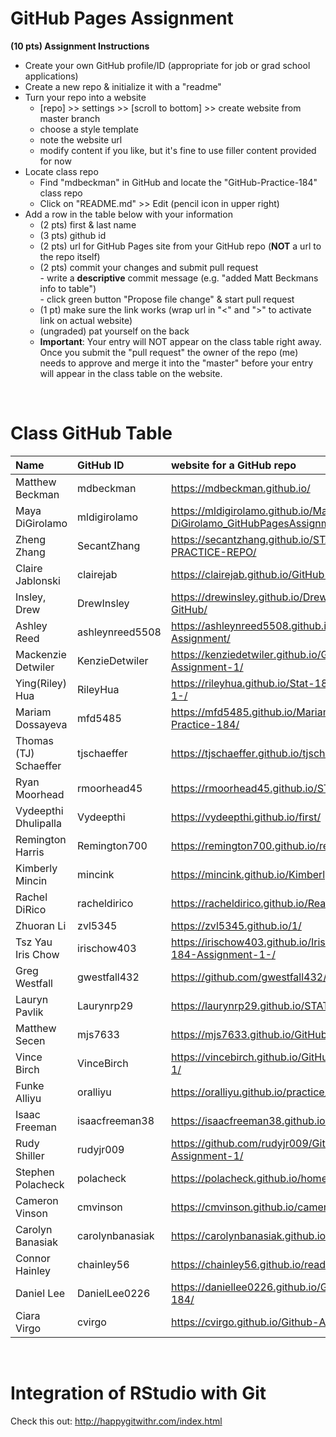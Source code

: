 
# GitHub Pages Assignment

**(10 pts) Assignment Instructions**

- Create your own GitHub profile/ID (appropriate for job or grad school applications)  
- Create a new repo & initialize it with a "readme"   
- Turn your repo into a website  
    - [repo] >> settings >> [scroll to bottom] >> create website from master branch  
    - choose a style template 
    - note the website url  
    - modify content if you like, but it's fine to use filler content provided for now  
- Locate class repo
    - Find "mdbeckman" in GitHub and locate the "GitHub-Practice-184" class repo
    - Click on "README.md" >> Edit (pencil icon in upper right)
- Add a row in the table below with your information   
    - (2 pts) first & last name  
    - (3 pts) github id  
    - (2 pts) url for GitHub Pages site from your GitHub repo (**NOT** a url to the repo itself)
    - (2 pts) commit your changes and submit pull request   
            - write a **descriptive** commit message (e.g. "added Matt Beckmans info to table")  
            - click green button "Propose file change" & start pull request  
    - (1 pt) make sure the link works (wrap url in "<" and ">" to activate link on actual website)  
    - (ungraded) pat yourself on the back
    - **Important**: Your entry will NOT appear on the class table right away.  Once you submit the "pull request" the owner of the repo (me) needs to approve and merge it into the "master" before your entry will appear in the class table on the website. 

<br>

# Class GitHub Table 

|Name                     |GitHub ID             |website for a GitHub repo                                |  
|:------------------------|:---------------------|:--------------------------------------------------------|  
| Matthew Beckman | mdbeckman | <https://mdbeckman.github.io/> |  
| Maya DiGirolamo | mldigirolamo | <https://mldigirolamo.github.io/Maya-DiGirolamo_GitHubPagesAssignment/> |  
| Zheng Zhang | SecantZhang | <https://secantzhang.github.io/STAT184-PRACTICE-REPO/> |  
| Claire Jablonski | clairejab | <https://clairejab.github.io/GitHub-Assignment-1/> |  
| Insley, Drew | DrewInsley| <https://drewinsley.github.io/Drew-Insley-184-GitHub/> |  
| Ashley Reed | ashleynreed5508 | <https://ashleynreed5508.github.io/Stat-184-Assignment/> |  
| Mackenzie Detwiler      | KenzieDetwiler       | <https://kenziedetwiler.github.io/GitHub-Assignment-1/>   |    
| Ying(Riley) Hua |RileyHua |  https://rileyhua.github.io/Stat-184-assignment-1-/|  
| Mariam Dossayeva | mfd5485 | <https://mfd5485.github.io/MariamGitHub-Practice-184/> |  
| Thomas (TJ) Schaeffer | tjschaeffer | <https://tjschaeffer.github.io/tjschaefferwebsite/> |  
|Ryan Moorhead | rmoorhead45 | <https://rmoorhead45.github.io/STAT184/> |  
| Vydeepthi Dhulipalla | Vydeepthi  |  https://vydeepthi.github.io/first/  |   
| Remington Harris|Remington700|<https://remington700.github.io/remy_repo/>|  
| Kimberly Mincin | mincink | <https://mincink.github.io/Kimberly-Website/> |  
| Rachel DiRico | racheldirico | <https://racheldirico.github.io/ReadMe2/> |  
| Zhuoran Li   | zvl5345|<https://zvl5345.github.io/1/>  |  
|Tsz Yau Iris Chow| irischow403| <https://irischow403.github.io/Iris-Chow-Stat-184-Assignment-1-/> |  
| Greg Westfall | gwestfall432 | <https://github.com/gwestfall432/stat184github> |  
| Lauryn Pavlik | Laurynrp29 | <https://laurynrp29.github.io/STAT..184/> | 
| Matthew Secen | mjs7633 | <https://mjs7633.github.io/GitHub-Assignment-1/> |  
| Vince Birch | VinceBirch| <https://vincebirch.github.io/GitHub-Assignment-1/>|  
| Funke Alliyu | oralliyu | <https://oralliyu.github.io/practice/> | 
| Isaac Freeman | isaacfreeman38 | <https://isaacfreeman38.github.io/freemangithub1/> | 
| Rudy Shiller | rudyjr009| <https://github.com/rudyjr009/Github-Assignment-1/> |  
| Stephen Polacheck | polacheck | <https://polacheck.github.io/home/> |  
| Cameron Vinson | cmvinson | <https://cmvinson.github.io/cameronvinson-/> |  
| Carolyn Banasiak | carolynbanasiak| <https://carolynbanasiak.github.io/readme/> |  
|Connor Hainley| chainley56 | <https://chainley56.github.io/readme/> |  
| Daniel Lee | DanielLee0226 |<https://daniellee0226.github.io/GitHub-Practice-184/>|  
| Ciara Virgo | cvirgo | <https://cvirgo.github.io/Github-Assignment-1/> |  

<br>

# Integration of RStudio with Git

Check this out: <http://happygitwithr.com/index.html>


